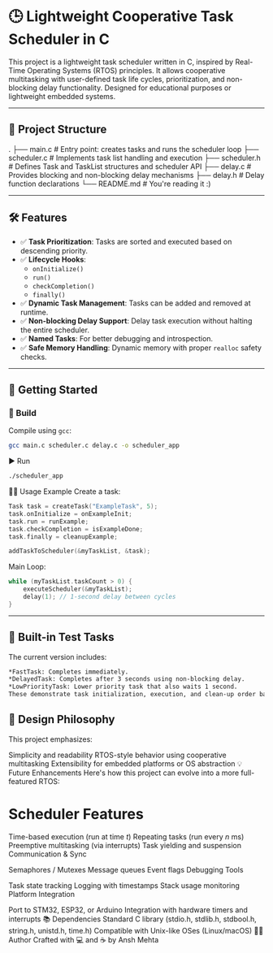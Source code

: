 # 🕒 Lightweight Cooperative Task Scheduler in C

This project is a lightweight task scheduler written in C, inspired by Real-Time Operating Systems (RTOS) principles. It allows cooperative multitasking with user-defined task life cycles, prioritization, and non-blocking delay functionality. Designed for educational purposes or lightweight embedded systems.

---

## 📂 Project Structure

.
├── main.c        # Entry point: creates tasks and runs the scheduler loop
├── scheduler.c   # Implements task list handling and execution
├── scheduler.h   # Defines Task and TaskList structures and scheduler API
├── delay.c       # Provides blocking and non-blocking delay mechanisms
├── delay.h       # Delay function declarations
└── README.md     # You're reading it :)


---

## 🛠 Features

- ✅ **Task Prioritization**: Tasks are sorted and executed based on descending priority.
- ✅ **Lifecycle Hooks**:
    - `onInitialize()`
    - `run()`
    - `checkCompletion()`
    - `finally()`
- ✅ **Dynamic Task Management**: Tasks can be added and removed at runtime.
- ✅ **Non-blocking Delay Support**: Delay task execution without halting the entire scheduler.
- ✅ **Named Tasks**: For better debugging and introspection.
- ✅ **Safe Memory Handling**: Dynamic memory with proper `realloc` safety checks.

---

## 🚀 Getting Started

### 🔧 Build

Compile using `gcc`:

```bash
gcc main.c scheduler.c delay.c -o scheduler_app
```

▶️ Run

```bash
./scheduler_app
```

👨‍💻 Usage Example
Create a task:
```c
Task task = createTask("ExampleTask", 5);
task.onInitialize = onExampleInit;
task.run = runExample;
task.checkCompletion = isExampleDone;
task.finally = cleanupExample;

addTaskToScheduler(&myTaskList, &task);
```

Main Loop:

```C
while (myTaskList.taskCount > 0) {
    executeScheduler(&myTaskList);
    delay(1); // 1-second delay between cycles
}
```
---

## 🧪 Built-in Test Tasks
The current version includes:

```markdown
*FastTask: Completes immediately.
*DelayedTask: Completes after 3 seconds using non-blocking delay.
*LowPriorityTask: Lower priority task that also waits 1 second.
These demonstrate task initialization, execution, and clean-up order based on priority.
```
## 🧠 Design Philosophy
This project emphasizes:

Simplicity and readability
RTOS-style behavior using cooperative multitasking
Extensibility for embedded platforms or OS abstraction
💡 Future Enhancements
Here's how this project can evolve into a more full-featured RTOS:

# Scheduler Features

Time-based execution (run at time $t$)
Repeating tasks (run every $n$ ms)
Preemptive multitasking (via interrupts)
Task yielding and suspension
Communication & Sync

Semaphores / Mutexes
Message queues
Event flags
Debugging Tools

Task state tracking
Logging with timestamps
Stack usage monitoring
Platform Integration

Port to STM32, ESP32, or Arduino
Integration with hardware timers and interrupts
📚 Dependencies
Standard C library (stdio.h, stdlib.h, stdbool.h, string.h, unistd.h, time.h)
Compatible with Unix-like OSes (Linux/macOS)
🙋‍♂️ Author
Crafted with 💻 and ☕ by Ansh Mehta